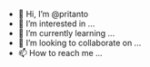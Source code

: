 - 👋 Hi, I’m @pritanto
- 👀 I’m interested in ...
- 🌱 I’m currently learning ...
- 💞️ I’m looking to collaborate on ...
- 📫 How to reach me ...

<!---
pritanto/pritanto is a ✨ special ✨ repository because its `README.md` (this file) appears on your GitHub profile.
You can click the Preview link to take a look at your changes.
--->
